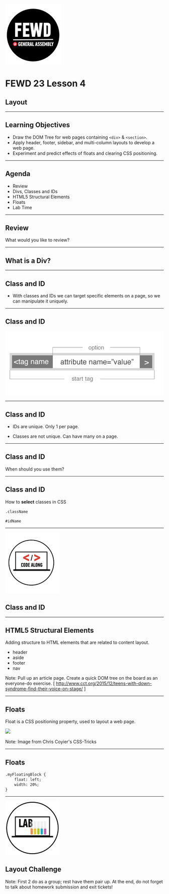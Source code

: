 ![GeneralAssemb.ly](../../img/icons/FEWD_Logo.png)

# FEWD 23 Lesson 4

## Layout

---

## Learning Objectives

* Draw the DOM Tree for web pages containing ```<div>``` & ```<section>```.
* Apply header, footer, sidebar, and multi-column layouts to develop a web page.
* Experiment and predict effects of floats and clearing CSS positioning.

---

## Agenda

* Review
* Divs, Classes and IDs
* HTML5 Structural Elements
* Floats
* Lab Time

---

## Review

What would you like to review?

---

## What is a Div?

---

## Class and ID

* With classes and IDs we can target specific elements on a page, so we can manipulate it uniquely.

---

## Class and ID

![](../../img/unit_1/tags_attributes.png)

---

## Class and ID

* IDs are unique.  Only 1 per page.

* Classes are not unique.  Can have many on a page.

---

## Class and ID

When should you use them?

---

## Class and ID

How to __select__ classes in CSS

```
.className
```

```
#idName
```

---

![GeneralAssemb.ly](../../img/icons/code_along.png)

## Class and ID

---

## HTML5 Structural Elements

Adding structure to HTML elements that are related to content layout.

* header
* aside
* footer
* nav

Note: 
Pull up an article page.  Create a quick DOM tree on the board as an everyone-do exercise.
[ http://www.cct.org/2015/12/teens-with-down-syndrome-find-their-voice-on-stage/ ]

---

## Floats

Float is a CSS positioning property, used to layout a web page. 

![](http://css-tricks.com/wp-content/csstricks-uploads/web-layout.png)

Note:
Image from Chris Coyier's CSS-Tricks

---

## Floats

```
.myFloatingBlock {
	float: left;
	width: 20%;
}
```

---

![GeneralAssemb.ly](../../img/icons/exercise_icon_md.png)

## Layout Challenge

Note:
First 2 do as a group; rest have them pair up.
At the end, do not forget to talk about homework submission and exit tickets!


